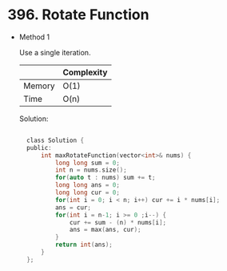 # 396. Rotate Function

- Method 1

  Use a single iteration.

  |        | Complexity |
  | ------ | ---------- |
  | Memory | O(1)       |
  | Time   | O(n)       |

  Solution:

  ```h

    class Solution {
    public:
        int maxRotateFunction(vector<int>& nums) {
            long long sum = 0;
            int n = nums.size();
            for(auto t : nums) sum += t;
            long long ans = 0;
            long long cur = 0;
            for(int i = 0; i < n; i++) cur += i * nums[i];
            ans = cur;
            for(int i = n-1; i >= 0 ;i--) {
                cur += sum - (n) * nums[i];
                ans = max(ans, cur);
            }
            return int(ans);
        }
    };

  ```

<!-- - Method 2

    This is another method.

    | |   Complexity  |
    | ----------- | ----------- |
    |  Memory     | O(n) |
    |      Time       |  O(n) |


    Solution:

    ``` h



    ```

- Additional Knowledge:

    Here are some additional knowledge.



<br> -->
